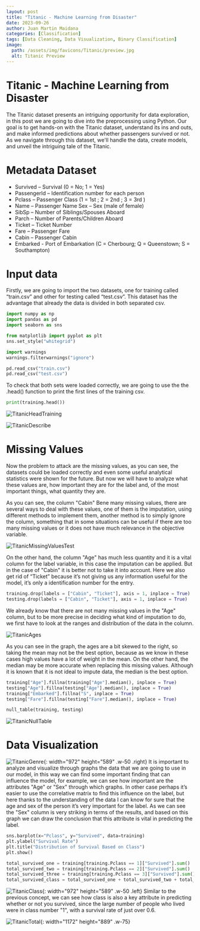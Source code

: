 ```yaml
---
layout: post
title: "Titanic - Machine Learning from Disaster"
date: 2023-09-26
author: Juan Martin Maidana
categories: [Classification]
tags: [Data Cleaning, Data Visualization, Binary Classification]
image:
  path: /assets/img/favicons/Titanic/preview.jpg
  alt: Titanic Preview
---
```


# Titanic - Machine Learning from Disaster

The Titanic dataset presents an intriguing opportunity for data exploration, in this post we are going to dive into the preprocessing using Python. Our goal is to get hands-on with the Titanic dataset, understand its ins and outs, and make informed predictions about whether passengers survived or not. As we navigate through this dataset, we'll handle the data, create models, and unveil the intriguing tale of the Titanic.


# Metadata Dataset

- Survived – Survival (0 = No; 1 = Yes) 
- PassengerId – Identification number for each person 
- Pclass – Passenger Class (1 = 1st ;  2 = 2nd ; 3 = 3rd ) 
- Name – Passenger Name Sex – Sex (male of female) 
- SibSp – Number of Siblings/Spouses Aboard 
- Parch – Number of Parents/Children Aboard 
- Ticket – Ticket Number 
- Fare – Passenger Fare 
- Cabin – Passenger Cabin 
- Embarked - Port of Embarkation (C = Cherbourg; Q = Queenstown; S = Southampton)


# Input data

Firstly, we are going to import the two datasets, one for training called “train.csv” and other for testing called “test.csv”. This dataset has the advantage that already the data is divided in both separated csv.

```python
import numpy as np 
import pandas as pd 
import seaborn as sns

from matplotlib import pyplot as plt
sns.set_style("whitegrid")

import warnings
warnings.filterwarnings("ignore")

pd.read_csv("train.csv")
pd.read_csv("test.csv")
```


To check that both sets were loaded correctly, we are going to use the the .head() function to print the first lines of the training csv.

```python
print(training.head())
```

![TitanicHeadTraining](/assets/img/favicons/Titanic/headtitanic1.png)

![TitanicDescribe](/assets/img/favicons/Titanic/describe.png)

# Missing Values

Now the problem to attack are the missing values, as you can see, the datasets could be loaded correctly and even some useful analytical statistics were shown for the future. But now we will have to analyze what these values are, how important they are for the label and, of the most important things, what quantity they are.

As you can see, the column "Cabin" Bene many missing values, there are several ways to deal with these values, one of them is the imputation, using different methods to implement them, another method is to simply ignore the column, something that in some situations can be useful if there are too many missing values or it does not have much relevance in the objective variable.

![TitanicMissingValuesTest](/assets/img/favicons/Titanic/missingvalues.png)

On the other hand, the column "Age" has much less quantity and it is a vital column for the label variable, in this case the imputation can be applied. But in the case of "Cabin" it is better not to take it into account. Here we also get rid of “Ticket” because it’s not giving us any information useful for the model, it’s only a identification number for the entry.


```python
training.drop(labels = ["Cabin", "Ticket"], axis = 1, inplace = True)
testing.drop(labels = ["Cabin", "Ticket"], axis = 1, inplace = True)
```

We already know that there are not many missing values in the "Age" column, but to be more precise in deciding what kind of imputation to do, we first have to look at the ranges and distribution of the data in the column.

![TitanicAges](/assets/img/favicons/Titanic/egestitanic.png)


As you can see in the graph, the ages are a bit skewed to the right, so taking the mean may not be the best option, because as we know in these cases high values have a lot of weight in the mean. On the other hand, the median may be more accurate when replacing this missing values. Although it is known that it is not ideal to impute data, the median is the best option.

```python
training["Age"].fillna(training["Age"].median(), inplace = True)
testing["Age"].fillna(testing["Age"].median(), inplace = True) 
training["Embarked"].fillna("S", inplace = True)
testing["Fare"].fillna(testing["Fare"].median(), inplace = True)

null_table(training, testing)
```

![TitanicNullTable](/assets/img/favicons/Titanic/nulltable.png)


# Data Visualization


![TitanicGenre](/assets/img/favicons/Titanic/genre.png){: width="972" height="589" .w-50 .right}
It is important to analyze and visualize through graphs the data that we are going to use in our model, in this way we can find some important finding that can influence the model, for example, we can see how important are the attributes "Age" or "Sex" through which graphs. In other case perhaps it’s easier to use the correlative matrix to find this influence on the label, but here thanks to the understanding of the data I can know for sure that the age and sex of the person it’s very important for the label.
As we can see the "Sex" column is very striking in terms of the results, and based on this graph we can draw the conclusion that this attribute is vital in predicting the label.


```python
sns.barplot(x="Pclass", y="Survived", data=training)
plt.ylabel("Survival Rate")
plt.title("Distribution of Survival Based on Class")
plt.show()

total_survived_one = training[training.Pclass == 1]["Survived"].sum()
total_survived_two = training[training.Pclass == 2]["Survived"].sum()
total_survived_three = training[training.Pclass == 3]["Survived"].sum()
total_survived_class = total_survived_one + total_survived_two + total_survived_three
```



![TitanicClass](/assets/img/favicons/Titanic/pclass2.png){: width="972" height="589" .w-50 .left}
Similar to the previous concept, we can see how class is also a key attribute in predicting whether or not you survived, since the large number of people who lived were in class number "1", with a survival rate of just over 0.6.


![TitanicTotal](/assets/img/favicons/Titanic/total2.png){: width="1172" height="889" .w-75}


















<!-- > Hi!!! How are you
{: .prompt-tip }

```
This is a common code snippet, without syntax highlight and line number.+


x
``` -->





